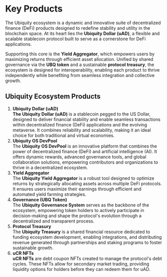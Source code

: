 # Key Products

The Ubiquity ecosystem is a dynamic and innovative suite of decentralized finance (DeFi) products designed to redefine stability and utility in the blockchain space. At its heart lies the **Ubiquity Dollar (uAD)**, a flexible and scalable stablecoin protocol built to serve as a cornerstone for DeFi applications.&#x20;

Supporting this core is the **Yield Aggregator**, which empowers users by maximizing returns through efficient asset allocation. Unified by shared governance via the **UBQ token** and a sustainable **protocol treasury**, the ecosystem is designed for interoperability, enabling each product to thrive independently while benefiting from seamless integration and collective growth.

## Ubiquity Ecosystem Products

1. **Ubiquity Dollar (uAD)**\
   **The Ubiquity Dollar (uAD)** is a stablecoin pegged to the US Dollar, designed to deliver financial stability and enable seamless transactions within decentralized finance (DeFi) applications and the evolving metaverse. It combines reliability and scalability, making it an ideal choice for both traditional and virtual economies.
2. **Ubiquity OS DevPool**\
   The **Ubiquity OS DevPool** is an innovative platform that combines the power of decentralized finance (DeFi) and artificial intelligence (AI). It offers dynamic rewards, advanced governance tools, and global collaboration solutions, empowering contributors and organizations to thrive in a decentralized ecosystem.
3. **Yield Aggregator**\
   The **Ubiquity Yield Aggregator** is a robust tool designed to optimize returns by strategically allocating assets across multiple DeFi protocols. It ensures users maximize their earnings through efficient and automated yield farming strategies.
4. **Governance (UBQ Token)**\
   The **Ubiquity Governance System** serves as the backbone of the ecosystem, empowering token holders to actively participate in decision-making and shape the protocol's evolution through a decentralized and transparent process.
5. **Protocol Treasury**\
   The **Ubiquity Treasury** is a shared financial resource dedicated to funding ecosystem development, enabling integrations, and distributing revenue generated through partnerships and staking programs to foster sustainable growth.
6. **uCR NFTs**\
   **uCR NFTs** are debt coupon NFTs created to manage the protocol's debt cycles. These NFTs allow for secondary market trading, providing liquidity options for holders before they can redeem them for uAD.

